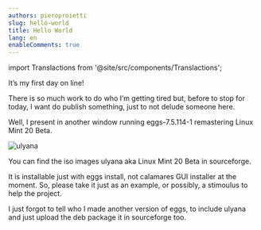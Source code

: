 ```yaml
---
authors: pieroproietti
slug: hello-world
title: Hello World
lang: en
enableComments: true
---
```

import Translactions from '@site/src/components/Translactions';

<Translactions />

It’s my first day on line!

There is so much work to do who I’m getting tired but, before to stop for today, I want do publish something, just to not delude someone here.

Well, I present in another window running eggs-7.5.114-1 remastering Linux Mint 20 Beta.

![ulyana](/images/ulyana.png)

You can find the iso images ulyana aka Linux Mint 20 Beta in sourceforge.

It is installable just with eggs install, not calamares GUI installer at the moment. So, please take it just as an example, or possibly, a stimoulus to help the project.

I just forgot to tell who I made another version of eggs, to include ulyana and just upload the deb package it in sourceforge too.


